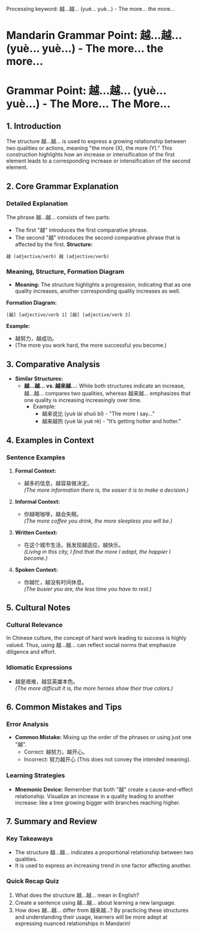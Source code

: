 Processing keyword: 越...越... (yuè... yuè...) - The more... the more...
# Mandarin Grammar Point: 越...越... (yuè... yuè...) - The more... the more...
# Grammar Point: 越...越... (yuè... yuè...) - The More... The More...
## 1. Introduction
The structure 越...越... is used to express a growing relationship between two qualities or actions, meaning "the more (X), the more (Y)." This construction highlights how an increase or intensification of the first element leads to a corresponding increase or intensification of the second element.
## 2. Core Grammar Explanation
### Detailed Explanation
The phrase 越...越... consists of two parts:
- The first "越" introduces the first comparative phrase.
- The second "越" introduces the second comparative phrase that is affected by the first.
**Structure:**
```
越 (adjective/verb) 越 (adjective/verb)
```
### Meaning, Structure, Formation Diagram
- **Meaning:** The structure highlights a progression, indicating that as one quality increases, another corresponding quality increases as well.
  
**Formation Diagram:**
```
[越] [adjective/verb 1] [越] [adjective/verb 2]
```
**Example:**
- 越努力，越成功。
- (The more you work hard, the more successful you become.)
## 3. Comparative Analysis
- **Similar Structures:** 
  - **越...越... vs. 越来越...**: While both structures indicate an increase, 越...越... compares two qualities, whereas 越来越... emphasizes that one quality is increasing increasingly over time.
    - Example: 
      - 越来说比 (yuè lái shuō bǐ) - "The more I say..."
      - 越来越热 (yuè lái yuè rè) - "It’s getting hotter and hotter."
## 4. Examples in Context
### Sentence Examples
1. **Formal Context:**
   - 越多的信息，越容易做决定。  
   *(The more information there is, the easier it is to make a decision.)*
  
2. **Informal Context:**
   - 你越喝咖啡，越会失眠。  
   *(The more coffee you drink, the more sleepless you will be.)*
3. **Written Context:**
   - 在这个城市生活，我发现越适应，越快乐。  
   *(Living in this city, I find that the more I adapt, the happier I become.)*
4. **Spoken Context:**
   - 你越忙，越没有时间休息。  
   *(The busier you are, the less time you have to rest.)*
## 5. Cultural Notes
### Cultural Relevance
In Chinese culture, the concept of hard work leading to success is highly valued. Thus, using 越...越... can reflect social norms that emphasize diligence and effort.
### Idiomatic Expressions
- 越是艰难，越显英雄本色。  
  *(The more difficult it is, the more heroes show their true colors.)*
## 6. Common Mistakes and Tips
### Error Analysis
- **Common Mistake:** Mixing up the order of the phrases or using just one "越".
  - Correct: 越努力，越开心。
  - Incorrect: 努力越开心 (This does not convey the intended meaning).
### Learning Strategies
- **Mnemonic Device:** Remember that both "越" create a cause-and-effect relationship. Visualize an increase in a quality leading to another increase: like a tree growing bigger with branches reaching higher.
## 7. Summary and Review
### Key Takeaways
- The structure 越...越... indicates a proportional relationship between two qualities.
- It is used to express an increasing trend in one factor affecting another.
### Quick Recap Quiz
1. What does the structure 越...越... mean in English?
2. Create a sentence using 越...越... about learning a new language.
3. How does 越...越... differ from 越来越...?
By practicing these structures and understanding their usage, learners will be more adept at expressing nuanced relationships in Mandarin!
